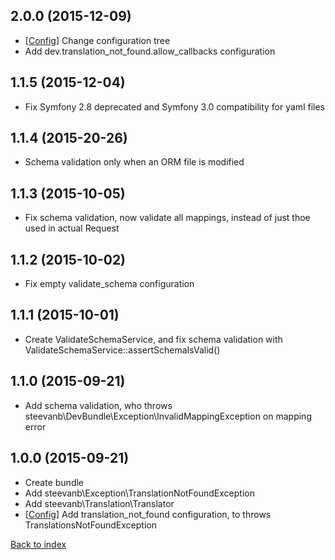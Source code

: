 2.0.0 (2015-12-09)
------------------

- [[Config](configuration.md)] Change configuration tree
- Add dev.translation_not_found.allow_callbacks configuration

1.1.5 (2015-12-04)
------------------

- Fix Symfony 2.8 deprecated and Symfony 3.0 compatibility for yaml files

1.1.4 (2015-20-26)
------------------

- Schema validation only when an ORM file is modified

1.1.3 (2015-10-05)
------------------

- Fix schema validation, now validate all mappings, instead of just thoe used in actual Request

1.1.2 (2015-10-02)
------------------

- Fix empty validate_schema configuration

1.1.1 (2015-10-01)
------------------

- Create ValidateSchemaService, and fix schema validation with ValidateSchemaService::assertSchemaIsValid()

1.1.0 (2015-09-21)
------------------

- Add schema validation, who throws steevanb\DevBundle\Exception\InvalidMappingException on mapping error

1.0.0 (2015-09-21)
------------------

- Create bundle
- Add steevanb\Exception\TranslationNotFoundException
- Add steevanb\Translation\Translator
- [[Config](configuration.md)] Add translation_not_found configuration, to throws TranslationsNotFoundException

[Back to index](../../README.md)
